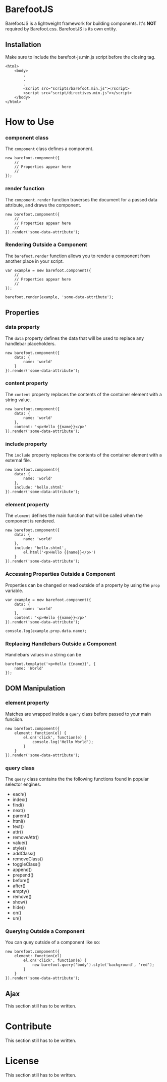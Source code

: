 # BarefootJS

BarefootJS is a lightweight framework for building components. It's __NOT__ required by Barefoot.css. BarefootJS is its own entity.

## Installation

Make sure to include the barefoot-js.min.js script before the closing <body> tag.
    
    <html>
        <body>
            .
            .
            .
            <script src="scripts/barefoot.min.js"></script>
            <script src="script/directives.min.js"></script>
        </body>
    </html>

# How to Use

### component class

The `component` class defines a component. 

    new barefoot.component({
        //
        // Properties appear here
        //
    });
    
### render function

The `component.render` function traverses the document for a passed data attribute, and draws the component.

    new barefoot.component({
        //
        // Properties appear here
        //
    }).render('some-data-attribute');

### Rendering Outside a Component

The `barefoot.render` function allows you to render a component from another place in your script.

    var example = new barefoot.component({
        //
        // Properties appear here
        //
    });
    
    barefoot.render(example, 'some-data-attribute');

## Properties

### data property

The `data` property defines the data that will be used to replace any handlebar placeholders.

    new barefoot.component({
        data: {
            name: 'world'
        }
    }).render('some-data-attribute');
    
### content property

The `content` property replaces the contents of the container element with a string value.

    new barefoot.component({
        data: {
            name: 'world'
        },
        content: '<p>Hello {{name}}</p>'
    }).render('some-data-attribute');
    
### include property

The `include` property replaces the contents of the container element with a external file.

    new barefoot.component({
        data: {
            name: 'world'
        },
        include: 'hello.shtml'
    }).render('some-data-attribute');
    
### element property

The `element` defines the main function that will be called when the component is rendered.

    new barefoot.component({
        data: {
            name: 'world'
        },
        include: 'hello.shtml',
            el.html('<p>Hello {{name}}</p>')
        }
    }).render('some-data-attribute');

### Accessing Properties Outside a Component

Properties can be changed or read outside of a property by using the `prop` variable.

    var example = new barefoot.component({
        data: {
            name: 'world'
        },
        content: '<p>Hello {{name}}</p>'
    }).render('some-data-attribute');
    
    console.log(example.prop.data.name);

### Replacing Handlebars Outside a Component

Handlebars values in a string can be 

    barefoot.template('<p>Hello {{name}}', {
        name: 'World'
    });
        
## DOM Manipulation

### element property

Matches are wrapped inside a `query` class before passed to your main funciion.

    new barefoot.component({
        element: function(el) {
            el.on('click', function(e) {
                console.log('Hello World');
            }
        }
    }).render('some-data-attribute');
    
### query class

The `query` class contains the the following functions found in popular selector engines.

* each()
* index()
* find()
* next()
* parent()
* html()
* text()
* attr()
* removeAttr()
* value()
* style()
* addClass()
* removeClass()
* toggleClass()
* append()
* prepend()
* before()
* after()
* empty()
* remove()
* show()
* hide()
* on()
* un()

### Querying Outside a Component

You can quey outside of a component like so:

    new barefoot.component({
        element: function(el) 
            el.on('click', function(e) {
                new barefoot.query('body').style('background', 'red');
            }
        }
    }).render('some-data-attribute');
 
## Ajax

This section still has to be written.

# Contribute

This section still has to be written.

# License

This section still has to be written.
